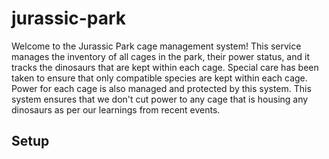 # jurassic-park
Welcome to the Jurassic Park cage management system! This service manages the inventory of all cages in the park, their power status, and it tracks the dinosaurs that are kept within each cage. Special care has been taken to ensure that only compatible species are kept within each cage. Power for each cage is also managed and protected by this system. This system ensures that we don't cut power to any cage that is housing any dinosaurs as per our learnings from recent events.

## Setup


